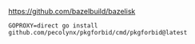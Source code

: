 

https://github.com/bazelbuild/bazelisk

```
GOPROXY=direct go install github.com/pecolynx/pkgforbid/cmd/pkgforbid@latest
```
